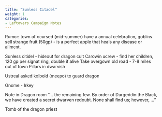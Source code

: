 ```yaml
---
title: "Sunless Citadel"
weight: 1
categories:
- Leftovers Campaign Notes
---
```


Rumor: town of ocursed (mid-summer) have a annual celebration, goblins sell strange fruit (50gp) - is a perfect apple that heals any disease or ailment.

Sunless citidel - hideout for dragon cult
Carowin ucrew - find her children, 120 gp per signat ring, double if alive
Take overgown old road - 7-8 miles out of town
Pillars in dwarvish

Ustreal asked kolbold (meepo) to guard dragon

Gnome - Irkey

Note in Dragon room
“… the remaining few. By order of Durgeddin the Black, we have created a secret dwarven redoubt. None shall find us; however, …”

Tomb of the dragon priest
